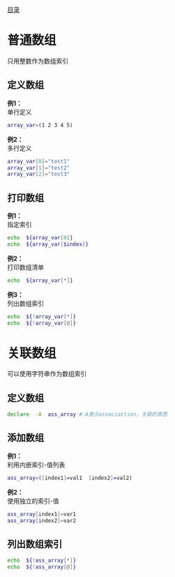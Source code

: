 [目录](../目录.md)

# 普通数组 #
只用整数作为数组索引

## 定义数组 #
**例1：**\
单行定义
```bash
array_var=(1 2 3 4 5) 
```
**例2：**\
多行定义
```bash
array_var[0]="test1" 
array_var[1]="test2"
array_var[2]="test3"
```

## 打印数组 ##
**例1：**\
指定索引
```bash
echo  ${array_var[0]}
echo  ${array_var[$index]}
```
**例2：**\
打印数组清单
```bash
echo  ${array_var[*]}
```

**例3：**\
列出数组索引
```bash
echo  ${!array_var[*]}
echo  ${!array_var[@]}
```


# 关联数组 #
可以使用字符串作为数组索引


## 定义数组 ##
```bash
declare  -A  ass_array #-A表示associattion，关联的意思
```

## 添加数组 ##
**例1：**\
利用内嵌索引-值列表
```bash
ass_array=([index1]=val1  [index2]=val2)
```

**例2：**\
使用独立的索引-值
```bash
ass_array[index1]=var1
ass_array[index2]=var2
```

## 列出数组索引 ##
```bash
echo  ${!ass_array[*]}
echo  ${!ass_array[@]}
```
